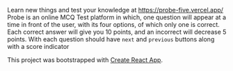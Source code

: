 Learn new things and test your knowledge at https://probe-five.vercel.app/
<br>
Probe is an online MCQ Test platform in which, one question will appear at a time in front of the user, with its four options, of which only one is correct. Each correct answer will give you 10 points, and an incorrect will decrease 5 points.  With each question should have `next` and `previous` buttons along with a score indicator

This project was bootstrapped with [Create React App](https://github.com/facebook/create-react-app).
